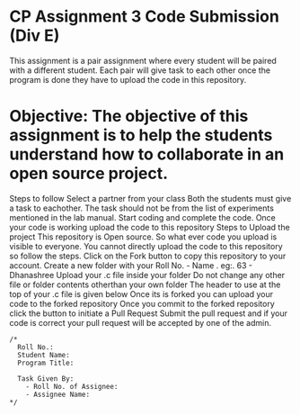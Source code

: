 # CP Assignment 3 Code Submission (Div E)
This assignment is a pair assignment where every student will be paired with a different student. Each pair will give task to each other once the program is done they have to upload the code in this repository.

# Objective: The objective of this assignment is to help the students understand how to collaborate in an open source project.
Steps to follow
Select a partner from your class
Both the students must give a task to eachother. The task should not be from the list of experiments mentioned in the lab manual.
Start coding and complete the code.
Once your code is working upload the code to this repository
Steps to Upload the project
This repository is Open source. So what ever code you upload is visible to everyone. You cannot directly upload the code to this repository so follow the steps.
Click on the Fork button to copy this repository to your account.
Create a new folder with your Roll No. - Name . eg:. 63 - Dhanashree
Upload your .c file inside your folder
Do not change any other file or folder contents otherthan your own folder
The header to use at the top of your .c file is given below
Once its is forked you can upload your code to the forked repository
Once you commit to the forked repository click the button to initiate a Pull Request
Submit the pull request and if your code is correct your pull request will be accepted by one of the admin.

```
/*
  Roll No.:
  Student Name:
  Program Title:

  Task Given By:
    - Roll No. of Assignee:
    - Assignee Name:
*/
```
